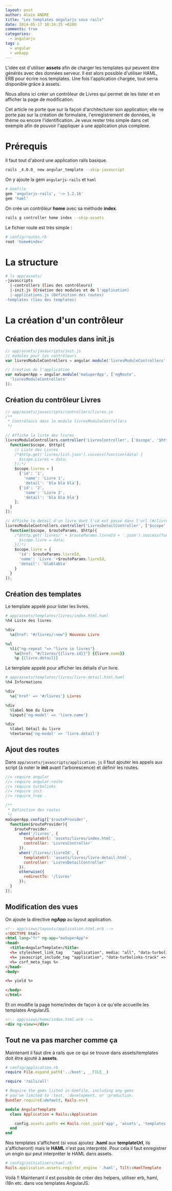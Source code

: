 ```yaml
---
layout: post
author: Alain ANDRE
title: "Les templates angularjs sous rails"
date: 2014-05-17 10:24:25 +0200
comments: true
categories:
  - angularjs
tags :
  - angular
  - webapp
---
```


L'idée est d'utiliser **assets** afin de charger les templates qui peuvent être générés avec des données serveur. Il est alors possible d'utiliser HAML, ERB pour écrire nos templates. Une fois l'application chargée, tout serra disponible grâce à assets.

Nous allons ici créer un contrôleur de Livres qui permet de les lister et en afficher la page de modification.

Cet article ne porte que sur la façon d'architecturer son application; elle ne porte pas sur la création de formulaire, l'enregistrement de données, le thème ou encore l'identification. Je veux rester très simple dans cet exemple afin de pouvoir l'appliquer à une application plus complexe.

# Prérequis
Il faut tout d'abord une application rails basique.

```bash
rails _4.0.0_ new angular_template --skip-javascript
```

On y ajoute la gem `angularjs-rails` et `haml`

```ruby 
# Gemfile
gem 'angularjs-rails', '~> 1.2.16'
gem 'haml'
```

On crée un contrôleur **home** avec sa méthode **index**.

```bash
rails g controller home index --skip-assets
```

Le fichier route est très simple :

```ruby 
# config/routes.rb
root 'home#index'
```

# La structure

```bash 
# ls app/assets/
-javascripts
  |-controllers (lieu des contrôleurs)
  |-init.js (Création des modules et de l'application)
  |-applications.js (Définition des routes)
-templates (lieu des templates)
```

# La création d'un contrôleur
## Création des modules dans init.js

```javascript 
// app/assets/javascripts/init.js
// modules pour les contrôleurs
var livresModuleControllers = angular.module('livresModuleControllers', []);

// Création de l'application
var maSuperApp = angular.module('maSuperApp', ['ngRoute',
  'livresModuleControllers'
]);
```

## Création du contrôleur Livres

```javascript 
// app/assets/javascripts/controllers/livres.js
/**
 * Contrôleurs dans le module livresModuleControllers
 */

// Affiche la liste des livres
livresModuleControllers.controller('LivresController', ['$scope', '$http',
  function($scope, $http){
    // Liste des Livres
    /*$http.get('livres/list.json').success(function(data) {
      $scope.Livres = data;
    });*/
    $scope.livres = [
      {'id': '1',
        'name': 'Livre 1',
        'detail': 'bla bla bla'},
      {'id': '2',
        'name': 'Livre 2',
        'detail': 'bla bla bla'}
    ];
  }
]);

// Affiche le detail d'un livre dont l'id est passé dans l'url (#/livres/1)
livresModuleControllers.controller('LivresDetailController', ['$scope', '$routeParams', '$http',
  function($scope, $routeParams, $http){
    /*$http.get('livres/' + $routeParams.livreId + '.json').success(function(data) {
      $scope.livre = data;
    });*/
    $scope.livre = {
      'id': $routeParams.livreId,
      'name': 'Livre '+$routeParams.livreId,
      'detail': 'blablabla'
    }
  }
]);
```

## Création des templates
Le template appelé pour lister les livres.

```ruby 
# app/assets/templates/livres/index.html.haml
%h4 Liste des livres

%div
  %a{href: "#/livres/:new"} Nouveau Livre

%ul
  %li{"ng-repeat "=> "livre in livres"}
    %a{href: "#/livres/{{livre.id}}"} {{livre.name}}
    %p {{livre.detail}}
```

Le template appelé pour afficher les détails d'un livre.

```ruby 
# app/assets/templates/livres/livre-detail.html.haml
%h4 Informations

%div
  %a{'href' => '#/livres'} Livres

%div
  %label Nom du livre
  %input{'ng-model' => 'livre.name'}

%div
  %label Détail du livre
  %textarea{'ng-model' => 'livre.detail'}
```

## Ajout des routes
Dans `app/assets/javascripts/application.js` il faut ajouter les appels aux script (à noter le **init** avant l'arborescence) et définir les routes.

```javascript
//= require angular
//= require angular-route
//= require turbolinks
//= require init
//= require_tree .

/**
 * Définition des routes
 */
maSuperApp.config(['$routeProvider',
  function($routeProvider){
    $routeProvider.
      when('/livres', {
        templateUrl: 'assets/livres/index.html',
        controller: 'LivresController'
      }).
      when('/livres/:livreId', {
        templateUrl: 'assets/livres/livre-detail.html',
        controller: 'LivresDetailController'
      }).
      otherwise({
        redirectTo: '/livres'
      });
  }
]);
```

## Modification des vues

On ajoute la directive **ngApp** au layout application.

```html 
<!-- app/views/layouts/application.html.erb -->
<!DOCTYPE html>
<html lang="fr" ng-app="maSuperApp">
<head>
  <title>AngularTemplate</title>
  <%= stylesheet_link_tag    "application", media: "all", "data-turbolinks-track" => true %>
  <%= javascript_include_tag "application", "data-turbolinks-track" => true %>
  <%= csrf_meta_tags %>
</head>
<body>

<%= yield %>

</body>
</html>
```

Et on modifie la page home/index de façon à ce qu'elle accueille les templates AngularJS.

```html 
<!-- app/views/home/index.html.erb -->
<div ng-view></div>
```

## Tout ne va pas marcher comme ça
Maintenant il faut dire à rails que ce qui se trouve dans assets/templates doit être ajouté à **assets**.

```ruby 
# config/application.rb
require File.expand_path('../boot', __FILE__)

require 'rails/all'

# Require the gems listed in Gemfile, including any gems
# you've limited to :test, :development, or :production.
Bundler.require(:default, Rails.env)

module AngularTemplate
  class Application < Rails::Application

    config.assets.paths << Rails.root.join('app', 'assets', 'templates')
  end
end
```

Nos templates s'affichent (si vous ajoutez **.haml** aux **templateUrl**, ils s'afficheront) mais le **HAML** n'est pas interprété. Pour cela il faut enregistrer un engin qui peut interpréter le HAML dans assets.

```ruby 
# config/initializers/haml.rb
Rails.application.assets.register_engine '.haml', Tilt::HamlTemplate
```

Voilà !! Maintenant il est possible de créer des helpers, utiliser erb, haml, i18n etc. dans vos templates AngularJS.

